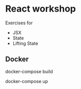 # React workshop

Exercises for
- JSX
- State
- Lifting State

## Docker

docker-compose build

docker-compose up
